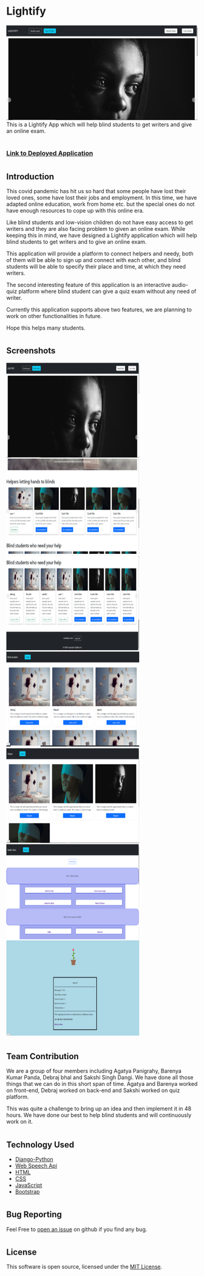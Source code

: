 # Lightify 

<img src = "media-files/Home-Page.png">
This is a Lightify App which will help blind students to get writers and give an online exam.

#
### [Link to Deployed Application](https://lightifyapp.herokuapp.com/)
#

## Introduction

This covid pandemic has hit us so hard that some people have lost their loved ones, some have lost their jobs and employment. In this time, we have adapted online education, work from home etc. but the special ones do not have enough resources to cope up with this online era. 

Like blind students and low-vision children do not have easy access to get writers and they are also facing problem to given an online exam.
While keeping this in mind, we have designed a Lightify application which will help blind students to get writers and to give an online exam. 

This application will provide a platform to connect helpers and needy, both of them will be able to sign up and connect with each other, and blind students will be able to specify their place and time, at which they need writers.

The second interesting feature of this application is an interactive audio-quiz platform where blind student can give a quiz exam without any need of writer. 

Currently this application supports above two features, we are planning to work on other functionalities in future. 

Hope this helps many students. 

#
## Screenshots
<img src = "media-files/Home-Page.png" height = "250" width = "350"><img src = "media-files/Home-Mid.png" height = "250" width = "350">
<img src = "media-files/Home-end.png" height = "250" width = "350">
<img src = "media-files/students-profiles.png" height = "250" width = "350">
<img src = "media-files/Writer Profiles.png" height = "250" width = "350">
<img src = "media-files/audio-quiz.png" height = "250" width = "350">
<img src = "media-files/quiz-result.png" height = "250" width = "350">

#
## Team Contribution
We are a group of four members including Agatya Panigrahy, Barenya Kumar Panda, Debraj bhal and Sakshi Singh Dangi. We have done all those things that we can do in this short span of time. Agatya and Barenya worked on front-end, Debraj worked on back-end and Sakshi worked on quiz platform. 

This was quite a challenge to bring up an idea and then implement it in 48 hours. We have done our best to help blind students and will continuously work on it. 

#
## Technology Used
- [Django-Python](https://github.com/django)
- [Web Speech Api](https://github.com/mdn/web-speech-api)
- [HTML](https://www.w3schools.com/html/)
- [CSS](https://www.w3schools.com/Css/)
- [JavaScript](https://www.w3schools.com/js/DEFAULT.asp)
- [Bootstrap](https://getbootstrap.com/)

#
## Bug Reporting
Feel Free to [open an issue](https://github.com/Barenyakumar/lightify/issues) on github if you find any bug.

#
## License
This software is open source, licensed under the [MIT License](/LICENSE).






